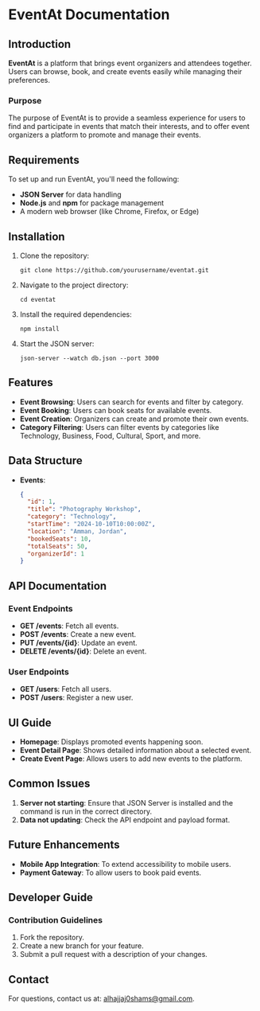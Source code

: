 
# EventAt Documentation

## Introduction
**EventAt** is a platform that brings event organizers and attendees together. Users can browse, book, and create events easily while managing their preferences.

### Purpose
The purpose of EventAt is to provide a seamless experience for users to find and participate in events that match their interests, and to offer event organizers a platform to promote and manage their events.

## Requirements
To set up and run EventAt, you'll need the following:
- **JSON Server** for data handling
- **Node.js** and **npm** for package management
- A modern web browser (like Chrome, Firefox, or Edge)

## Installation
1. Clone the repository:
   ```
   git clone https://github.com/yourusername/eventat.git
   ```
2. Navigate to the project directory:
   ```
   cd eventat
   ```
3. Install the required dependencies:
   ```
   npm install
   ```
4. Start the JSON server:
   ```
   json-server --watch db.json --port 3000
   ```

## Features
- **Event Browsing**: Users can search for events and filter by category.
- **Event Booking**: Users can book seats for available events.
- **Event Creation**: Organizers can create and promote their own events.
- **Category Filtering**: Users can filter events by categories like Technology, Business, Food, Cultural, Sport, and more.

## Data Structure
- **Events**:
  ```json
  {
    "id": 1,
    "title": "Photography Workshop",
    "category": "Technology",
    "startTime": "2024-10-10T10:00:00Z",
    "location": "Amman, Jordan",
    "bookedSeats": 10,
    "totalSeats": 50,
    "organizerId": 1
  }
  ```

## API Documentation
### Event Endpoints
- **GET /events**: Fetch all events.
- **POST /events**: Create a new event.
- **PUT /events/{id}**: Update an event.
- **DELETE /events/{id}**: Delete an event.

### User Endpoints
- **GET /users**: Fetch all users.
- **POST /users**: Register a new user.

## UI Guide
- **Homepage**: Displays promoted events happening soon.
- **Event Detail Page**: Shows detailed information about a selected event.
- **Create Event Page**: Allows users to add new events to the platform.

## Common Issues
1. **Server not starting**: Ensure that JSON Server is installed and the command is run in the correct directory.
2. **Data not updating**: Check the API endpoint and payload format.

## Future Enhancements
- **Mobile App Integration**: To extend accessibility to mobile users.
- **Payment Gateway**: To allow users to book paid events.

## Developer Guide
### Contribution Guidelines
1. Fork the repository.
2. Create a new branch for your feature.
3. Submit a pull request with a description of your changes.

## Contact
For questions, contact us at: [alhajjaj0shams@gmail.com](mailto:alhajjaj0shams@gmail.com).
